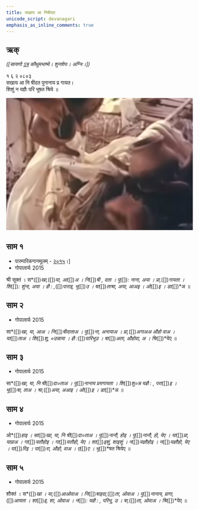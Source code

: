 ```yaml
---
title: सखाय आ निषीदत 
unicode_script: devanagari  
emphasis_as_inline_comments: true
---   
```


## ऋक्

*([सायणो [ऽत्र](https://archive.org/details/SamaVedaSanhitaWithSayanabhashyaVolume1SatyavrataSamasrami1874bis/page/n151) कौथुमभाष्ये। शुनशेपः। अग्निः।])*

१ ६ २ ०८०३  
सखाय आ नि षीदत पुनानाय प्र गायत।  
शिशुं न यज्ञैः परि भूषत श्रिये ॥

![](../images/soma-purification.png)


## साम १
- पारम्परिकगानमूलम् - [२०१५](https://archive.org/stream/sAmaveda-jaiminIya-paravastu-paramparA-docs/UDAKA%20SAANTHI%20SAAMAANI#page/n2/mode/1up&sa=D&ust=1542425956390000)।]
- गोपालार्यः 2015  
<div class="audioEmbed" src="https://archive
.org/download/jaiminIya-sAma-gAna-paravastu-tradition-gopAla-2015/sakhAya-A-ni-ShIdata-1-shrI-sUktam.mp3"></div>

श्री सूक्तं ।  स*([])*खा,*([])*या, आ*([])*अ । नि*([])*षी , दता । पु*([])*: नाना, 
अया । प्रा,*([])*गायता । शि*([])*: शुंना, अया । ज्ञै : ,*([])*पाराइ, भू*([])*उ । 
षा*([])*ताश्रा, अया, आअइ  । ओ*([])*इ । डा*([])*अ ॥

  
## साम २
- गोपालार्यः 2015  
<div class="audioEmbed" src="https://archive
.org/download/jaiminIya-sAma-gAna-paravastu-tradition-gopAla-2015/sakhAya-A-ni-ShIdata-2.mp3"></div>

सा*([])*खा, या, आअ । नि*([])*षीदाताअ । पु*([])*ना, अनायाअ । प्रा,*([])*अगाअअ औहो 
वाअ । या*([])*ताअ । शि*([])*शू, ०उन्नाया । ज्ञै :*([])*पारिभूउ । षा*([])*अता, औहोवा, अ ।  श्रि*([])*येए ॥

## साम ३
- गोपालार्यः 2015  
<div class="audioEmbed" src="https://archive
.org/download/jaiminIya-sAma-gAna-paravastu-tradition-gopAla-2015/sakhAya-A-ni-ShIdata-3.mp3"></div>

सा*([])*खा, या, नि षी*([])*दा०ताअ ।  पु*([])*नानाय प्रयगायता ।  शि*([])*शु०न्न 
यज्ञै : , परा*([])*इ । भू*([])*षा, ताअ । श्रा,*([])*अया, अआइ । ओ*([])*इ । 
डा*([])*अ ॥

  
## साम ४
- गोपालार्यः 2015  
<div class="audioEmbed" src="https://archive
.org/download/jaiminIya-sAma-gAna-paravastu-tradition-gopAla-2015/sakhAya-A-ni-ShIdata-4.mp3"></div>

ओ*([])*हाइ । सा*([])*खा, या, नि षी*([])*दा०ताअ । पु*([])*नानौ, होइ । पु*([])*नानौ, हो, येए ।  या*([])*प्रा, याप्राअ । गा*([])*यतौहोइ  । गा*([])*यतौहो, येए । 
शा*([])*इशुं, शाइशूं । न*([])*यज्ञौहोइ ।  न*([])*यज्ञौहो, येए । पा*([])*रिइ । 
पा*([])*रा, औहो, वाअ । ए*([])*ए । भू*([])*षत श्रियेए ॥


## साम ५
- गोपालार्यः 2015  
<div class="audioEmbed" src="https://archive
.org/download/jaiminIya-sAma-gAna-paravastu-tradition-gopAla-2015/sakhAya-A-ni-ShIdata-5-shauktam.mp3"></div>

शौक्तं । स*([])*खा । या,*([])*आओवाअ । नि*([])*षाइदा,*([])*ता, ओवाअ ।  पु*([])*नानाय, प्रागा,*([])*आयता । शा*([])*इ, शा, ओवाअ । न*([])*: यज्ञै : , परिभू, उ । 
षा,*([])*ता, ओवाअ । श्रि*([])*येए ॥
